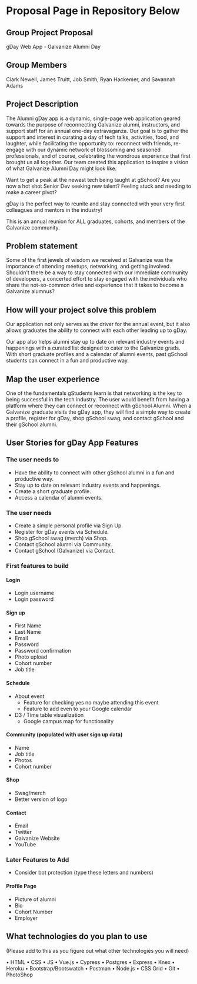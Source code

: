 # Proposal Page in Repository Below

## Group Project Proposal

gDay Web App - Galvanize Alumni Day

## Group Members

Clark Newell, James Truitt, Job Smith, Ryan Hackemer, and Savannah Adams

## Project Description

The Alumni gDay app is a dynamic, single-page web application geared towards the purpose of reconnecting Galvanize alumni, instructors, and support staff for an annual one-day extravaganza. Our goal is to gather the support and interest in curating a day of tech talks, activities, food, and laughter, while facilitating the opportunity to: reconnect with friends, re-engage with our dynamic network of blossoming and seasoned professionals, and of course, celebrating the wondrous experience that first brought us all together. Our team created this application to inspire a vision of what Galvanize Alumni Day might look like.

Want to get a peak at the newest tech being taught at gSchool? 
Are you now a hot shot Senior Dev seeking new talent? 
Feeling stuck and needing to make a career pivot? 

gDay is the perfect way to reunite and stay connected with your very first colleagues and mentors in the industry!

This is an annual reunion for ALL graduates, cohorts, and members of the Galvanize community.

## Problem statement

Some of the first jewels of wisdom we received at Galvanize was the importance of attending meetups, networking, and getting involved. Shouldn't there be a way to stay connected with our immediate community of developers, a concerted effort to stay engaged with the individuals who share the not-so-common drive and experience that it takes to become a Galvanize alumnus?

## How will your project solve this problem

Our application not only serves as the driver for the annual event, but it also allows graduates the ability to connect with each other leading up to gDay.

Our app also helps alumni stay up to date on relevant industry events and happenings with a curated list designed to cater to the Galvanize grads. With short graduate profiles and a calendar of alumni events, past gSchool students can connect in a fun and productive way.

## Map the user experience

One of the fundamentals gStudents learn is that networking is the key to being successful in the tech industry.  The user would benefit from having a platform where they can connect or reconnect with gSchool Alumni.  When a Galvanize graduate visits the gDay app, they will find a simple way to create a profile, register for gDay, shop gSchool swag, and contact gSchool and their gSchool alumni.

## User Stories for gDay App Features

### The user needs to

* Have the ability to connect with other gSchool alumni in a fun and productive way.
* Stay up to date on relevant industry events and happenings.
* Create a short graduate profile.
* Access a calendar of alumni events.

### The user needs

* Create a simple personal profile via Sign Up.
* Register for gDay events via Schedule.
* Shop gSchool swag (merch) via Shop.
* Contact gSchool alumni via Community.
* Contact gSchool (Galvanize) via Contact.

### First features to build

#### Login

* Login username
* Login password

#### Sign up

* First Name
* Last Name
* Email
* Password
* Password confirmation
* Photo upload
* Cohort number
* Job title

#### Schedule

* About event
  * Feature for checking yes no maybe attending this event
  * Feature to add even to your Google calendar
* D3 / Time table visualization 
  * Google campus map for functionality

#### Community (populated with user sign up data)

* Name
* Job title
* Photos
* Cohort number

#### Shop

* Swag/merch
* Better version of logo

#### Contact

* Email
* Twitter
* Galvanize Website
* YouTube

### Later Features to Add

* Consider bot protection (type these letters and numbers)

#### Profile Page

* Picture of alumni
* Bio
* Cohort Number
* Employer

## What technologies do you plan to use

(Please add to this as you figure out what other technologies you will need)

• HTML • CSS • JS • Vue.js • Cypress • Postgres • Express • Knex • Heroku
• Bootstrap/Bootswatch • Postman • Node.js • CSS Grid • Git • PhotoShop
